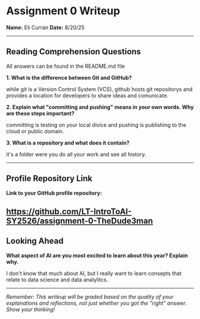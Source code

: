 # Assignment 0 Writeup

**Name:** Eli Curran
**Date:** 8/20/25

---

## Reading Comprehension Questions
All answers can be found in the README.md file

**1. What is the difference between Git and GitHub?**

while git is a Version Control System (VCS), github hosts git repositorys and provides a location for developers to share ideas and comunicate. 

**2. Explain what "committing and pushing" means in your own words. Why are these steps important?**

committing is testing on your local divice and pushing is publishing to the cloud or public domain. 

**3. What is a repository and what does it contain?**

it's a folder were you do all your work and see all history. 

---

## Profile Repository Link

**Link to your GitHub profile repository:** 

https://github.com/LT-IntroToAI-SY2526/assignment-0-TheDude3man
---

## Looking Ahead

**What aspect of AI are you most excited to learn about this year? Explain why.**

I don't know that much about AI, but I really want to learn consepts that relate to data science and data analylitcs. 

---

*Remember: This writeup will be graded based on the quality of your explanations and reflections, not just whether you got the "right" answer. Show your thinking!*
